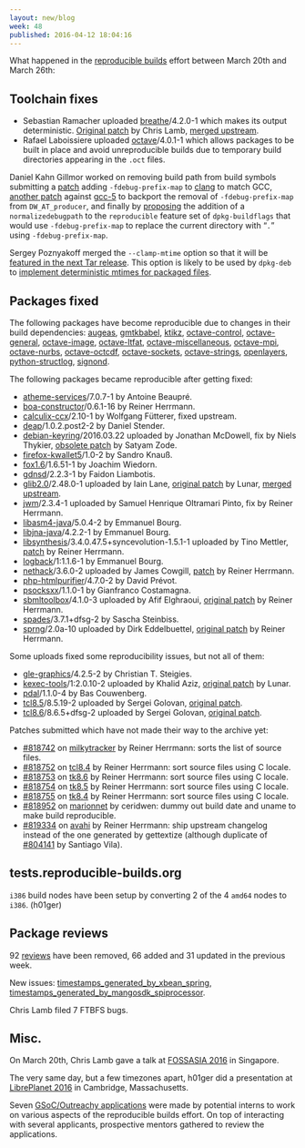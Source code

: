 ```yaml
---
layout: new/blog
week: 48
published: 2016-04-12 18:04:16
---
```


What happened in the [reproducible
builds](https://wiki.debian.org/ReproducibleBuilds) effort between March 20th and March 26th:

Toolchain fixes
---------------

 * Sebastian Ramacher uploaded [breathe](https://tracker.debian.org/breathe)/4.2.0-1 which makes its output deterministic. [Original patch](https://bugs.debian.org/809186) by Chris Lamb, [merged upstream](https://github.com/michaeljones/breathe/pull/235).
 * Rafael Laboissiere uploaded [octave](https://tracker.debian.org/octave)/4.0.1-1 which allows packages to be built in place and avoid unreproducible builds due to temporary build directories appearing in the `.oct` files.

Daniel Kahn Gillmor worked on removing build path from build symbols submitting a [patch](https://bugs.debian.org/819185) adding `-fdebug-prefix-map` to [clang](https://tracker.debian.org/clang) to match GCC, [another patch](https://bugs.debian.org/819176) against [gcc-5](https://tracker.debian.org/gcc-5) to backport the removal of `-fdebug-prefix-map` from `DW_AT_producer`, and finally by [proposing](https://bugs.debian.org/819194) the addition of a `normalizedebugpath` to the `reproducible` feature set of `dpkg-buildflags` that would use `-fdebug-prefix-map` to replace the current directory with “`.`” using `-fdebug-prefix-map`.

Sergey Poznyakoff merged the `--clamp-mtime` option so that it will be [featured in the next Tar release](https://bugs.debian.org/816072#14). This option is likely to be used by `dpkg-deb` to [implement deterministic mtimes for packaged files](https://bugs.debian.org/759886).

Packages fixed
--------------

The following packages have become reproducible due to changes in their
build dependencies:
[augeas](https://tracker.debian.org/augeas),
[gmtkbabel](https://tracker.debian.org/gmtkbabel),
[ktikz](https://tracker.debian.org/ktikz),
[octave-control](https://tracker.debian.org/octave-control),
[octave-general](https://tracker.debian.org/octave-general),
[octave-image](https://tracker.debian.org/octave-image),
[octave-ltfat](https://tracker.debian.org/octave-ltfat),
[octave-miscellaneous](https://tracker.debian.org/octave-miscellaneous),
[octave-mpi](https://tracker.debian.org/octave-mpi),
[octave-nurbs](https://tracker.debian.org/octave-nurbs),
[octave-octcdf](https://tracker.debian.org/octave-octcdf),
[octave-sockets](https://tracker.debian.org/octave-sockets),
[octave-strings](https://tracker.debian.org/octave-strings),
[openlayers](https://tracker.debian.org/openlayers),
[python-structlog](https://tracker.debian.org/python-structlog),
[signond](https://tracker.debian.org/signond).

The following packages became reproducible after getting fixed:

 * [atheme-services](https://tracker.debian.org/atheme-services)/7.0.7-1 by Antoine Beaupré.
 * [boa-constructor](https://tracker.debian.org/boa-constructor)/0.6.1-16 by Reiner Herrmann.
 * [calculix-ccx](https://tracker.debian.org/calculix-ccx)/2.10-1 by Wolfgang Fütterer, fixed upstream.
 * [deap](https://tracker.debian.org/deap)/1.0.2.post2-2 by Daniel Stender.
 * [debian-keyring](https://tracker.debian.org/debian-keyring)/2016.03.22 uploaded by Jonathan McDowell, fix by Niels Thykier, [obsolete patch](https://bugs.debian.org/818111) by Satyam Zode.
 * [firefox-kwallet5](https://tracker.debian.org/firefox-kwallet5)/1.0-2 by Sandro Knauß.
 * [fox1.6](https://tracker.debian.org/fox1.6)/1.6.51-1 by Joachim Wiedorn.
 * [gdnsd](https://tracker.debian.org/gdnsd)/2.2.3-1 by Faidon Liambotis.
 * [glib2.0](https://tracker.debian.org/glib2.0)/2.48.0-1 uploaded by Iain Lane, [original patch](https://bugs.debian.org/812876) by Lunar, [merged upstream](https://bugzilla.gnome.org/show_bug.cgi?id=763617).
 * [jwm](https://tracker.debian.org/jwm)/2.3.4-1 uploaded by Samuel Henrique Oltramari Pinto, fix by Reiner Herrmann.
 * [libasm4-java](https://tracker.debian.org/libasm4-java)/5.0.4-2 by Emmanuel Bourg.
 * [libjna-java](https://tracker.debian.org/libjna-java)/4.2.2-1 by Emmanuel Bourg.
 * [libsynthesis](https://tracker.debian.org/libsynthesis)/3.4.0.47.5+syncevolution-1.5.1-1 uploaded by Tino Mettler, [patch](https://bugs.debian.org/792856) by Reiner Herrmann.
 * [logback](https://tracker.debian.org/logback)/1:1.1.6-1 by Emmanuel Bourg.
 * [nethack](https://tracker.debian.org/nethack)/3.6.0-2 uploaded by James Cowgill, [patch](https://bugs.debian.org/818128) by Reiner Herrmann.
 * [php-htmlpurifier](https://tracker.debian.org/php-htmlpurifier)/4.7.0-2 by David Prévot.
 * [psocksxx](https://tracker.debian.org/psocksxx)/1.1.0-1 by Gianfranco Costamagna.
 * [sbmltoolbox](https://tracker.debian.org/sbmltoolbox)/4.1.0-3 uploaded by Afif Elghraoui, [original patch](https://bugs.debian.org/819263) by Reiner Herrmann.
 * [spades](https://tracker.debian.org/spades)/3.7.1+dfsg-2 by Sascha Steinbiss.
 * [sprng](https://tracker.debian.org/sprng)/2.0a-10 uploaded by Dirk Eddelbuettel, [original patch](https://bugs.debian.org/818762) by Reiner Herrmann.

Some uploads fixed some reproducibility issues, but not all of them:

 * [gle-graphics](https://tracker.debian.org/gle-graphics)/4.2.5-2 by Christian T. Steigies.
 * [kexec-tools](https://tracker.debian.org/kexec-tools)/1:2.0.10-2 uploaded by Khalid Aziz, [original patch](https://bugs.debian.org/783239) by Lunar.
 * [pdal](https://tracker.debian.org/pdal)/1.1.0-4 by Bas Couwenberg.
 * [tcl8.5](https://tracker.debian.org/tcl8.5)/8.5.19-2 uploaded by Sergei Golovan, [original patch](https://bugs.debian.org/818751).
 * [tcl8.6](https://tracker.debian.org/tcl8.6)/8.6.5+dfsg-2 uploaded by Sergei Golovan, [original patch](https://bugs.debian.org/818750).

Patches submitted which have not made their way to the archive yet:

 * [#818742](https://bugs.debian.org/818742) on [milkytracker](https://tracker.debian.org/milkytracker) by Reiner Herrmann: sorts the list of source files.
 * [#818752](https://bugs.debian.org/818752) on [tcl8.4](https://tracker.debian.org/tcl8.4) by Reiner Herrmann: sort source files using C locale.
 * [#818753](https://bugs.debian.org/818753) on [tk8.6](https://tracker.debian.org/tk8.6) by Reiner Herrmann: sort source files using C locale.
 * [#818754](https://bugs.debian.org/818754) on [tk8.5](https://tracker.debian.org/tk8.5) by Reiner Herrmann: sort source files using C locale.
 * [#818755](https://bugs.debian.org/818755) on [tk8.4](https://tracker.debian.org/tk8.4) by Reiner Herrmann: sort source files using C locale.
 * [#818952](https://bugs.debian.org/818952) on [marionnet](https://tracker.debian.org/marionnet) by ceridwen: dummy out build date and uname to make build reproducible.
 * [#819334](https://bugs.debian.org/819334) on [avahi](https://tracker.debian.org/avahi) by Reiner Herrmann: ship upstream changelog instead of the one generated by gettextize (although duplicate of [#804141](https://bugs.debian.org/804141) by Santiago Vila).

tests.reproducible-builds.org
-----------------------------

`i386` build nodes have been setup by converting 2 of the 4 `amd64` nodes to `i386`. (h01ger)

Package reviews
---------------

92 [reviews](https://reproducible.debian.net/unstable/amd64/index_notes.html) have been removed, 66 added and 31 updated in the previous week.

New issues: [timestamps_generated_by_xbean_spring](https://reproducible.debian.net/issues/unstable/timestamps_generated_by_xbean_spring_issue.html), [timestamps_generated_by_mangosdk_spiprocessor](https://reproducible.debian.net/issues/unstable/timestamps_generated_by_mangosdk_spiprocessor_issue.html).

Chris Lamb filed 7 FTBFS bugs.

Misc.
-----

On March 20th, Chris Lamb gave a talk at [FOSSASIA 2016](https://2016.fossasia.org/schedule/) in Singapore.

The very same day, but a few timezones apart, h01ger did a presentation at [LibrePlanet 2016](https://www.libreplanet.org/2016/program/) in Cambridge, Massachusetts.

Seven [GSoC/Outreachy applications](https://wiki.debian.org/SummerOfCode2016) were made by potential interns to work on various aspects of the reproducible builds effort. On top of interacting with several applicants, prospective mentors gathered to review the applications.
